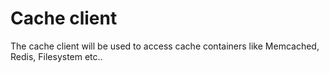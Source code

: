 Cache client
===

The cache client will be used to access cache containers like Memcached, Redis, Filesystem etc.. 